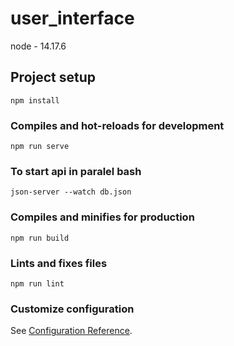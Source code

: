 # user_interface
node - 14.17.6
## Project setup
```
npm install
```

### Compiles and hot-reloads for development
```
npm run serve
```

### To start api in paralel bash
```
json-server --watch db.json
```

### Compiles and minifies for production
```
npm run build
```

### Lints and fixes files
```
npm run lint
```

### Customize configuration
See [Configuration Reference](https://cli.vuejs.org/config/).
